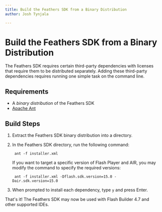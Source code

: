 ```yaml
---
title: Build the Feathers SDK from a Binary Distribution  
author: Josh Tynjala

---
```

# Build the Feathers SDK from a Binary Distribution

The Feathers SDK requires certain third-party dependencies with licenses that require them to be distributed separately. Adding these third-party dependencies requires running one simple task on the command line.

## Requirements

* A *binary distribution* of the Feathers SDK
* [Apache Ant](http://ant.apache.org/)

## Build Steps

1. Extract the Feathers SDK binary distribution into a directory.

1. In the Feathers SDK directory, run the following command:

        ant -f installer.xml

    If you want to target a specific version of Flash Player and AIR, you may modify the command to specify the required versions:

        ant -f installer.xml -Dflash.sdk.version=15.0 -Dair.sdk.version=15.0

1. When prompted to install each dependency, type `y` and press Enter.

That's it! The Feathers SDK may now be used with Flash Builder 4.7 and other supported IDEs.